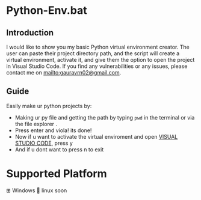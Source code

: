 # Python-Env.bat
## Introduction

I would like to show you my basic Python virtual environment creator. The user can paste their project directory path, and the script will create a virtual environment, activate it, and give them the option to open the project in Visual Studio Code.
If you find any vulnerabilities or any issues, please contact me on <mailto:gauravrn02@gmail.com>.

 ## Guide
 Easily make ur python projects by:

- Making ur py file and getting the path by typing `pwd` in the terminal or via the file explorer .
- Press enter and viola! its done!
- Now if u want to activate the virtual enviroment and open [VISUAL STUDIO CODE](https://code.visualstudio.com/), press y
- And if u dont want to press n to exit

# Supported Platform
⊞ Windows
🐧 linux soon
